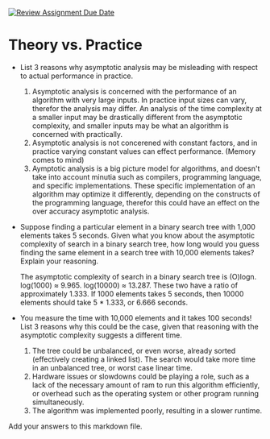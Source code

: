 [![Review Assignment Due Date](https://classroom.github.com/assets/deadline-readme-button-24ddc0f5d75046c5622901739e7c5dd533143b0c8e959d652212380cedb1ea36.svg)](https://classroom.github.com/a/FgMJElkj)
# Theory vs. Practice

- List 3 reasons why asymptotic analysis may be misleading with respect to
  actual performance in practice.

  1. Asymptotic analysis is concerned with the performance of an algorithm with very large inputs. In practice input sizes can vary, therefor the analysis may differ. An analysis of the time complexity at a smaller input may be drastically different from the asymptotic complexity, and smaller inputs may be what an algorithm is concerned with practically. 
  2. Asymptotic analysis is not concerened with constant factors, and in practice varying constant values can effect performance. (Memory comes to mind)
  3. Aymptotic analysis is a big picture model for algorithms, and doesn't take into account minutia such as compilers, programming language, and specific implementations. These specific implementation of an algorithm may optimize it differently, depending on the constructs of the programming language, therefor this could have an effect on the over accuracy asymptotic analysis. 

- Suppose finding a particular element in a binary search tree with 1,000
  elements takes 5 seconds. Given what you know about the asymptotic complexity
  of search in a binary search tree, how long would you guess finding the same
  element in a search tree with 10,000 elements takes? Explain your reasoning.

  The asymptotic complexity of search in a binary search tree is (O)logn. log(1000) ≈ 9.965. log(10000) ≈ 13.287. These two have a ratio of approximately 1.333. If 1000 elements takes 5 seconds, then 10000 elements should take 5 * 1.333, or 6.666 seconds. 

- You measure the time with 10,000 elements and it takes 100 seconds! List 3
  reasons why this could be the case, given that reasoning with the asymptotic
  complexity suggests a different time.

  1. The tree could be unbalanced, or even worse, already sorted (effectively creating a linked list). The search would take more time in an unbalanced tree, or worst case linear time.
  2. Hardware issues or slowdowns could be playing a role, such as a lack of the necessary amount of ram to run this algorithm efficiently, or overhead such as the operating system or other program running simultaneously. 
  3. The algorithm was implemented poorly, resulting in a slower runtime. 

Add your answers to this markdown file.
